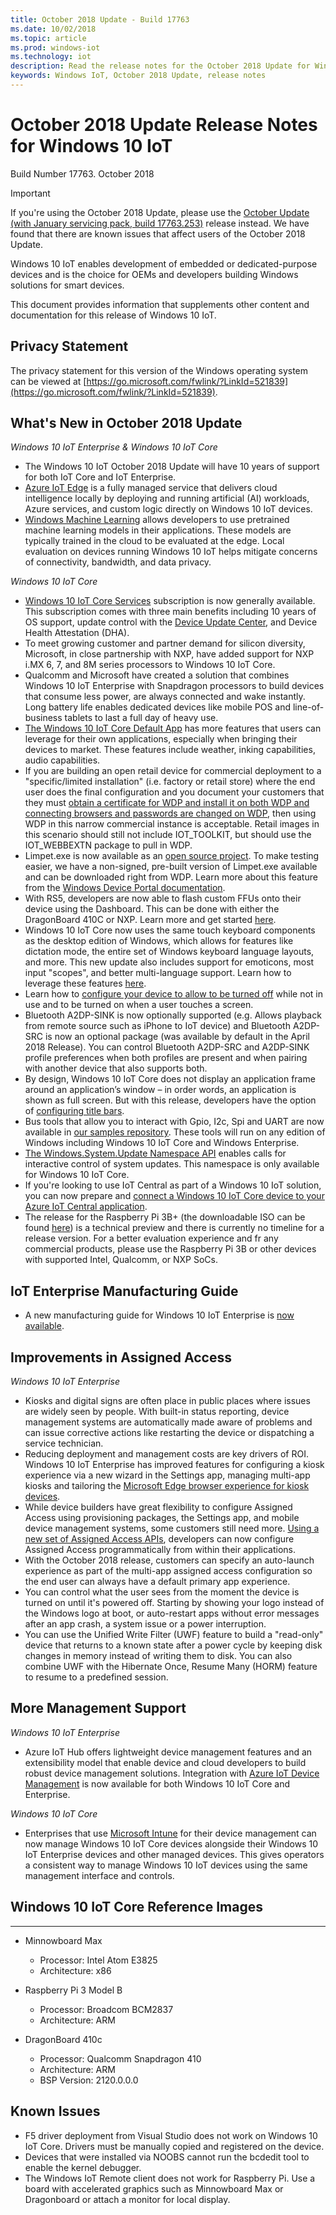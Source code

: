 ```yaml
---
title: October 2018 Update - Build 17763
ms.date: 10/02/2018
ms.topic: article
ms.prod: windows-iot
ms.technology: iot
description: Read the release notes for the October 2018 Update for Windows 10 IoT. See what's new, read about improvements in assigned access, and more.
keywords: Windows IoT, October 2018 Update, release notes
---
```


# October 2018 Update Release Notes for Windows 10 IoT
Build Number 17763. October 2018

> [!IMPORTANT]
> If you're using the October 2018 Update, please use the [October Update (with January servicing pack, build 17763.253)](./17763.md) release instead. We have found that there are known issues that affect users of the October 2018 Update. 

Windows 10 IoT enables development of embedded or dedicated-purpose devices and is the choice for OEMs and developers building Windows solutions for smart devices.

This document provides information that supplements other content and documentation for this release of Windows 10 IoT.

## Privacy Statement

The privacy statement for this version of the Windows operating system can be viewed at [https://go.microsoft.com/fwlink/?LinkId=521839](https://go.microsoft.com/fwlink/?LinkId=521839).

## What's New in October 2018 Update

_Windows 10 IoT Enterprise & Windows 10 IoT Core_
* The Windows 10 IoT October 2018 Update will have 10 years of support for both IoT Core and IoT Enterprise.
* [Azure IoT Edge](/azure/iot-edge/quickstart) is a fully managed service that delivers cloud intelligence locally by deploying and running artificial (AI) workloads, Azure services, and custom logic directly on Windows 10 IoT devices.
* [Windows Machine Learning](/windows/ai/) allows developers to use pretrained machine learning models in their applications. These models are typically trained in the cloud to be evaluated at the edge. Local evaluation on devices running Windows 10 IoT helps mitigate concerns of connectivity, bandwidth, and data privacy.  

_Windows 10 IoT Core_
* [Windows 10 IoT Core Services](/windows-hardware/manufacture/iot/iotcoreservicesoverview) subscription is now generally available. This subscription comes with three main benefits including 10 years of OS support, update control with the [Device Update Center](/windows-hardware/service/iot/using-device-update-center), and Device Health Attestation (DHA).
* To meet growing customer and partner demand for silicon diversity, Microsoft, in close partnership with NXP, have added support for NXP i.MX 6, 7, and 8M series processors to Windows 10 IoT Core. 
* Qualcomm and Microsoft have created a solution that combines Windows 10 IoT Enterprise with Snapdragon processors to build devices that consume less power, are always connected and wake instantly. Long battery life enables dedicated devices like mobile POS and line-of-business tablets to last a full day of heavy use. 
* [The Windows 10 IoT Core Default App](../../develop-your-app/iotcoredefaultapp.md) has more features that users can leverage for their own applications, especially when bringing their devices to market. These features include weather, inking capabilities, audio capabilities. 
* If you are building an open retail device for commercial deployment to a "specific/limited installation" (i.e. factory or retail store) where the end user does the final configuration and you document your customers that they must [obtain a certificate for WDP and install it on both WDP and connecting browsers and passwords are changed on WDP](/windows/uwp/debug-test-perf/device-portal-ssl), then using WDP in this narrow commercial instance is acceptable. Retail images in this scenario should still not include IOT_TOOLKIT, but should use the IOT_WEBBEXTN package to pull in WDP. 
* Limpet.exe is now available as an [open source project](https://github.com/ms-iot/azure-dm-client). To make testing easier, we have a non-signed, pre-built version of Limpet.exe available and can be downloaded right from WDP. Learn more about this feature from the [Windows Device Portal documentation](../../manage-your-device/deviceportal.md).  
* With RS5, developers are now able to flash custom FFUs onto their device using the Dashboard. This can be done with either the DragonBoard 410C or NXP. Learn more and get started [here](../../tutorials/quickstarter/devicesetup.md).
* Windows 10 IoT Core now uses the same touch keyboard components as the desktop edition of Windows, which allows for features like dictation mode, the entire set of Windows keyboard language layouts, and more. This new update also includes support for emoticons, most input "scopes", and better multi-language support. Learn how to leverage these features [here](../../develop-your-app/onscreenkeyboard.md).
* Learn how to [configure your device to allow to be turned off](../../learn-about-hardware/wakeontouch.md) while not in use and to be turned on when a user touches a screen.
* Bluetooth A2DP-SINK is now optionally supported (e.g. Allows playback from remote source such as iPhone to IoT device) and Bluetooth A2DP-SRC is now an optional package (was available by default in the April 2018 Release). You can control Bluetooth A2DP-SRC and A2DP-SINK profile preferences when both profiles are present and when pairing with another device that also supports both. 
* By design, Windows 10 IoT Core does not display an application frame around an application’s window – in order words, an application is shown as full screen. But with this release, developers have the option of [configuring title bars](../../develop-your-app/signindialogtitlebars.md).
* Bus tools that allow you to interact with Gpio, I2c, Spi and UART are now available in [our samples repository](https://github.com/Microsoft/Windows-iotcore-samples/tree/master/BusTools). These tools will run on any edition of Windows including Windows 10 IoT Core and Windows Enterprise. 
* [The Windows.System.Update Namespace API](/uwp/api/windows.system.update) enables calls for interactive control of system updates. This namespace is only available for Windows 10 IoT Core.
* If you're looking to use IoT Central as part of a Windows 10 IoT solution, you can now prepare and [connect a Windows 10 IoT Core device to your Azure IoT Central application](/azure/iot-central/howto-connect-windowsiotcore). 
* The release for the Raspberry Pi 3B+ (the downloadable ISO can be found [here](https://go.microsoft.com/fwlink/?LinkID=708576)) is a technical preview and there is currently no timeline for a release version. For a better evaluation experience and fr any commercial products, please use the Raspberry Pi 3B or other devices with supported Intel, Qualcomm, or NXP SoCs. 

## IoT Enterprise Manufacturing Guide

* A new manufacturing guide for Windows 10 IoT Enterprise is [now available](/windows-hardware/manufacture/desktop/iot-ent-overview). 

## Improvements in Assigned Access 

_Windows 10 IoT Enterprise_

* Kiosks and digital signs are often place in public places where issues are widely seen by people. With built-in status reporting, device management systems are automatically made aware of problems and can issue corrective actions like restarting the device or dispatching a service technician. 
* Reducing deployment and management costs are key drivers of ROI. Windows 10 IoT Enterprise has improved features for configuring a kiosk experience via a new wizard in the Settings app, managing multi-app kiosks and tailoring the [Microsoft Edge browser experience for kiosk devices](/microsoft-edge/deploy/microsoft-edge-kiosk-mode-deploy).
* While device builders have great flexibility to configure Assigned Access using provisioning packages, the Settings app, and mobile device management systems, some customers still need more. [Using a new set of Assigned Access APIs](/uwp/api/windows.system.userprofile.assignedaccesssettings), developers can now configure Assigned Access programmatically from within their applications.
* With the October 2018 release, customers can specify an auto-launch experience as part of the multi-app assigned access configuration so the end user can always have a default primary app experience.
* You can control what the user sees from the moment the device is turned on until it's powered off. Starting by showing your logo instead of the Windows logo at boot, or auto-restart apps without error messages after an app crash, a system issue or a power interruption. 
* You can use the Unified Write Filter (UWF) feature to build a "read-only" device that returns to a known state after a power cycle by keeping disk changes in memory instead of writing them to disk. You can also combine UWF with the Hibernate Once, Resume Many (HORM) feature to resume to a predefined session. 


## More Management Support

_Windows 10 IoT Enterprise_
* Azure IoT Hub offers lightweight device management features and an extensibility model that enable device and cloud developers to build robust device management solutions. Integration with [Azure IoT Device Management](../../manage-your-device/azureiotdm.md) is now available for both Windows 10 IoT Core and Enterprise. 

_Windows 10 IoT Core_
* Enterprises that use [Microsoft Intune](https://www.microsoft.com/cloud-platform/microsoft-intune) for their device management can now manage Windows 10 IoT Core devices alongside their Windows 10 IoT Enterprise devices and other managed devices. This gives operators a consistent way to manage Windows 10 IoT devices using the same management interface and controls. 


## Windows 10 IoT Core Reference Images
___ 
* Minnowboard Max
  * Processor: Intel Atom E3825
  * Architecture: x86

* Raspberry Pi 3 Model B
  * Processor: Broadcom BCM2837
  * Architecture: ARM

* DragonBoard 410c
  * Processor: Qualcomm Snapdragon 410
  * Architecture: ARM
  * BSP Version: 2120.0.0.0


## Known Issues
* F5 driver deployment from Visual Studio does not work on Windows 10 IoT Core. Drivers must be manually copied and registered on the device.
* Devices that were installed via NOOBS cannot run the bcdedit tool to enable the kernel debugger.
* The Windows IoT Remote client does not work for Raspberry Pi. Use a board with accelerated graphics such as Minnowboard Max or Dragonboard or attach a monitor for local display.